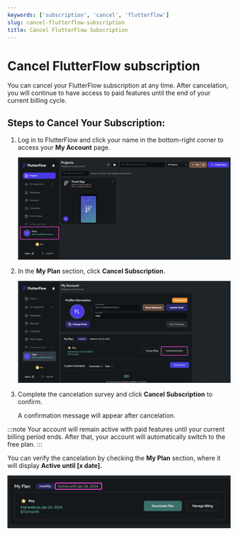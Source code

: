 ```yaml
---
keywords: ['subscription', 'cancel', 'flutterflow']
slug: cancel-flutterflow-subscription
title: Cancel FlutterFlow Subscription
---
```

# Cancel FlutterFlow subscription

You can cancel your FlutterFlow subscription at any time. After cancelation, you will continue to have access to paid features until the end of your current billing cycle.

## Steps to Cancel Your Subscription:

1. Log in to FlutterFlow and click your name in the bottom-right corner to access your **My Account** page.

   ![My account page in FlutterFlow](../assets/20250430121447310219.png)

2. In the **My Plan** section, click **Cancel Subscription**.

   ![Cancel subscription button](../assets/20250430121447630867.png)

3. Complete the cancelation survey and click **Cancel Subscription** to confirm.

   A confirmation message will appear after cancelation.

:::note
Your account will remain active with paid features until your current billing period ends. After that, your account will automatically switch to the free plan.
:::

You can verify the cancelation by checking the **My Plan** section, where it will display **Active until [x date].**

   ![Subscription active until date](../assets/20250430121447869708.png)

